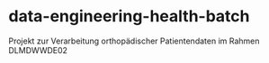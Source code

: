 # data-engineering-health-batch
Projekt zur Verarbeitung orthopädischer Patientendaten im Rahmen DLMDWWDE02
